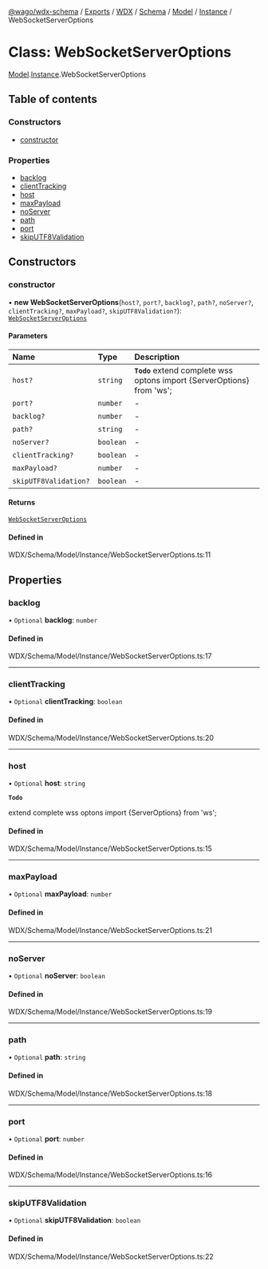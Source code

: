 [@wago/wdx-schema](../README.md) / [Exports](../modules.md) / [WDX](../modules/WDX.md) / [Schema](../modules/WDX.Schema.md) / [Model](../modules/WDX.Schema.Model.md) / [Instance](../modules/WDX.Schema.Model.Instance.md) / WebSocketServerOptions

# Class: WebSocketServerOptions

[Model](../modules/WDX.Schema.Model.md).[Instance](../modules/WDX.Schema.Model.Instance.md).WebSocketServerOptions

## Table of contents

### Constructors

- [constructor](WDX.Schema.Model.Instance.WebSocketServerOptions.md#constructor)

### Properties

- [backlog](WDX.Schema.Model.Instance.WebSocketServerOptions.md#backlog)
- [clientTracking](WDX.Schema.Model.Instance.WebSocketServerOptions.md#clienttracking)
- [host](WDX.Schema.Model.Instance.WebSocketServerOptions.md#host)
- [maxPayload](WDX.Schema.Model.Instance.WebSocketServerOptions.md#maxpayload)
- [noServer](WDX.Schema.Model.Instance.WebSocketServerOptions.md#noserver)
- [path](WDX.Schema.Model.Instance.WebSocketServerOptions.md#path)
- [port](WDX.Schema.Model.Instance.WebSocketServerOptions.md#port)
- [skipUTF8Validation](WDX.Schema.Model.Instance.WebSocketServerOptions.md#skiputf8validation)

## Constructors

### constructor

• **new WebSocketServerOptions**(`host?`, `port?`, `backlog?`, `path?`, `noServer?`, `clientTracking?`, `maxPayload?`, `skipUTF8Validation?`): [`WebSocketServerOptions`](WDX.Schema.Model.Instance.WebSocketServerOptions.md)

#### Parameters

| Name | Type | Description |
| :------ | :------ | :------ |
| `host?` | `string` | **`Todo`** extend complete wss optons import {ServerOptions} from 'ws'; |
| `port?` | `number` | - |
| `backlog?` | `number` | - |
| `path?` | `string` | - |
| `noServer?` | `boolean` | - |
| `clientTracking?` | `boolean` | - |
| `maxPayload?` | `number` | - |
| `skipUTF8Validation?` | `boolean` | - |

#### Returns

[`WebSocketServerOptions`](WDX.Schema.Model.Instance.WebSocketServerOptions.md)

#### Defined in

WDX/Schema/Model/Instance/WebSocketServerOptions.ts:11

## Properties

### backlog

• `Optional` **backlog**: `number`

#### Defined in

WDX/Schema/Model/Instance/WebSocketServerOptions.ts:17

___

### clientTracking

• `Optional` **clientTracking**: `boolean`

#### Defined in

WDX/Schema/Model/Instance/WebSocketServerOptions.ts:20

___

### host

• `Optional` **host**: `string`

**`Todo`**

extend complete wss optons import {ServerOptions} from 'ws';

#### Defined in

WDX/Schema/Model/Instance/WebSocketServerOptions.ts:15

___

### maxPayload

• `Optional` **maxPayload**: `number`

#### Defined in

WDX/Schema/Model/Instance/WebSocketServerOptions.ts:21

___

### noServer

• `Optional` **noServer**: `boolean`

#### Defined in

WDX/Schema/Model/Instance/WebSocketServerOptions.ts:19

___

### path

• `Optional` **path**: `string`

#### Defined in

WDX/Schema/Model/Instance/WebSocketServerOptions.ts:18

___

### port

• `Optional` **port**: `number`

#### Defined in

WDX/Schema/Model/Instance/WebSocketServerOptions.ts:16

___

### skipUTF8Validation

• `Optional` **skipUTF8Validation**: `boolean`

#### Defined in

WDX/Schema/Model/Instance/WebSocketServerOptions.ts:22
